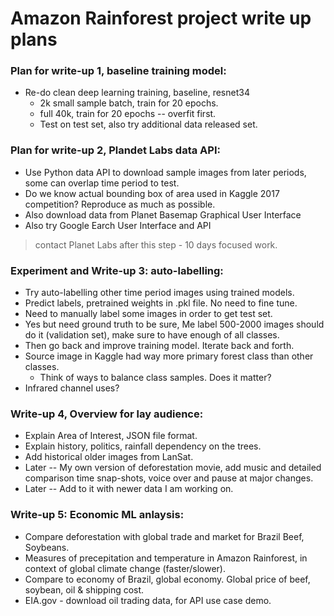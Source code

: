 # Amazon Rainforest project write up plans  

### Plan for write-up 1, baseline training model:     
 * Re-do clean deep learning training, baseline, resnet34  
    * 2k small sample batch, train for 20 epochs.  
    * full 40k, train for 20 epochs -- overfit first.  
    * Test on test set, also try additional data released set.  

### Plan for write-up 2, Plandet Labs data API:   
 * Use Python data API to download sample images from later periods, some can overlap time period to test.  
 * Do we know actual bounding box of area used in Kaggle 2017 competition?  Reproduce as much as possible.  
 * Also download data from Planet Basemap Graphical User Interface  
 * Also try Google Earch User Interface and API  

> contact Planet Labs after this step - 10 days focused work.  

### Experiment and Write-up 3: auto-labelling:  
 * Try auto-labelling other time period images using trained models.  
 * Predict labels, pretrained weights in .pkl file.  No need to fine tune.  
 * Need to manually label some images in order to get test set. 
 * Yes but need ground truth to be sure, Me label 500-2000 images should do it (validation set), make sure to have enough of all classes.  
 * Then go back and improve training model. Iterate back and forth.  
 * Source image in Kaggle had way more primary forest class than other classes.  
   - Think of ways to balance class samples.  Does it matter?  
 * Infrared channel uses?  

### Write-up 4, Overview for lay audience:    
 * Explain Area of Interest, JSON file format.  
 * Explain history, politics, rainfall dependency on the trees.  
 * Add historical older images from LanSat.  
 * Later -- My own version of deforestation movie, add music and detailed comparison time snap-shots, voice over and pause at major changes.  
 * Later -- Add to it with newer data I am working on.  

### Write-up 5: Economic ML anlaysis:  
 * Compare deforestation with global trade and market for Brazil Beef, Soybeans.  
 * Measures of precepitation and temperature in Amazon Rainforest, in context of global climate change (faster/slower).  
 * Compare to economy of Brazil, global economy. Global price of beef, soybean, oil & shipping cost.  
 * EIA.gov - download oil trading data, for API use case demo.  


